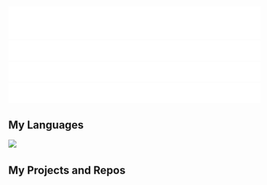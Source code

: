 <div>
  <img src='Hi_There.gif' />
  <img src='Im_Starting.gif' />

  <img src='Tools.gif' />
  <img src='Tools_Items.gif' />

  <h2> My Languages </h2>
  <img src='https://skillicons.dev/icons?i=html,css,js' />

  <h2> My Projects and Repos </h2>
</div>
